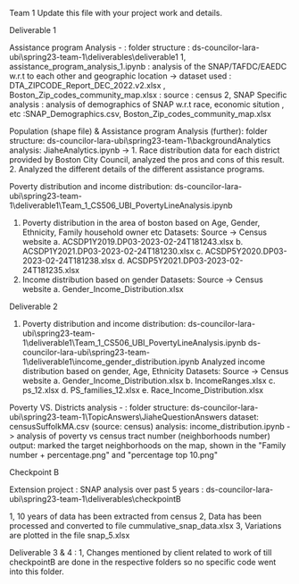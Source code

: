 Team 1
Update this file with your project work and details.

Deliverable 1

Assistance program Analysis - : folder structure : ds-councilor-lara-ubi\spring23-team-1\deliverables\deliverable1
1, assistance_program_analysis_1.ipynb : analysis of the SNAP/TAFDC/EAEDC w.r.t to each other and geographic location -> dataset used : DTA_ZIPCODE_Report_DEC_2022.v2.xlsx , Boston_Zip_codes_community_map.xlsx : source : census
2, SNAP Specific analysis : analysis of demographics of SNAP w.r.t race, economic sitution , etc :SNAP_Demographics.csv, Boston_Zip_codes_community_map.xlsx

Population (shape file) & Assistance program Analysis (further): folder structure: ds-councilor-lara-ubi\spring23-team-1\backgroundAnalytics
analysis: JiaheAnalytics.ipynb -> 1. Race distribution data for each district provided by Boston City Council, analyzed the pros and cons of this result. 2. Analyzed the different details of the different assistance programs.

Poverty distribution and income distribution:
ds-councilor-lara-ubi\spring23-team-1\deliverable1\Team_1_CS506_UBI_PovertyLineAnalysis.ipynb

1. Poverty distribution in the area of boston based on Age, Gender, Ethnicity, Family household owner etc
   Datasets: Source -> Census website
   a. ACSDP1Y2019.DP03-2023-02-24T181243.xlsx
   b. ACSDP1Y2021.DP03-2023-02-24T181230.xlsx
   c. ACSDP5Y2020.DP03-2023-02-24T181238.xlsx
   d. ACSDP5Y2021.DP03-2023-02-24T181235.xlsx
2. Income distribution based on gender
   Datasets: Source -> Census website
   a. Gender_Income_Distribution.xlsx

Deliverable 2

1. Poverty distribution and income distribution:
   ds-councilor-lara-ubi\spring23-team-1\deliverable1\Team_1_CS506_UBI_PovertyLineAnalysis.ipynb
   ds-councilor-lara-ubi\spring23-team-1\deliverable1\income_gender_distribution.ipynb
   Analyzed income distribution based on gender, Age, Ethnicity
   Datasets: Source -> Census website
   a. Gender_Income_Distribution.xlsx
   b. IncomeRanges.xlsx
   c. ps_12.xlsx
   d. PS_families_12.xlsx
   e. Race_Income_Distribution.xlsx

Poverty VS. Districts analysis - : folder structure: ds-councilor-lara-ubi\spring23-team-1\TopicAnswers\JiaheQuestionAnswers
dataset: censusSuffolkMA.csv (source: census)
analysis: income_distribution.ipynb -> analysis of poverty vs census tract number (neighborhoods number)
output: marked the target neighborhoods on the map, shown in the "Family number + percentage.png" and "percentage top 10.png"

Checkpoint B

Extension project : SNAP analysis over past 5 years : ds-councilor-lara-ubi\spring23-team-1\deliverables\checkpointB

1, 10 years of data has been extracted from census
2, Data has been processed and converted to file cummulative_snap_data.xlsx
3, Variations are plotted in the file snap_5.xlsx



Deliverable 3 & 4 :
1, Changes mentioned by client related to work of till checkpointB are done in the respective folders so no specific code went into this folder. 
